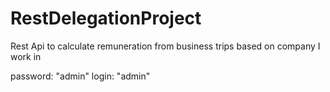 # RestDelegationProject
Rest Api to calculate remuneration from business trips based on company I work in

password: "admin"
login: "admin"
